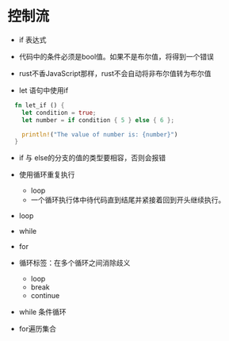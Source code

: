# 控制流

- if 表达式

- 代码中的条件必须是bool值。如果不是布尔值，将得到一个错误
- rust不香JavaScript那样，rust不会自动将非布尔值转为布尔值

- let 语句中使用if

```rs
  fn let_if () {
    let condition = true;
    let number = if condition { 5 } else { 6 };

    println!("The value of number is: {number}")
  }
```

- if 与 else的分支的值的类型要相容，否则会报错

- 使用循环重复执行
  - loop
  - 一个循环执行体中待代码直到结尾并紧接着回到开头继续执行。

- loop
- while
- for

- 循环标签：在多个循环之间消除歧义
  - loop
  - break
  - continue

- while 条件循环

- for遍历集合
